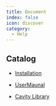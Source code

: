```yaml
---
title: Document
index: false
icon: discover
category:
  - Help
---
```


## Catalog

- [Installation](installation.md)

- [UserMaunal](usermaunal.md)

- [Cavity Library](cavitylibrary.md)
